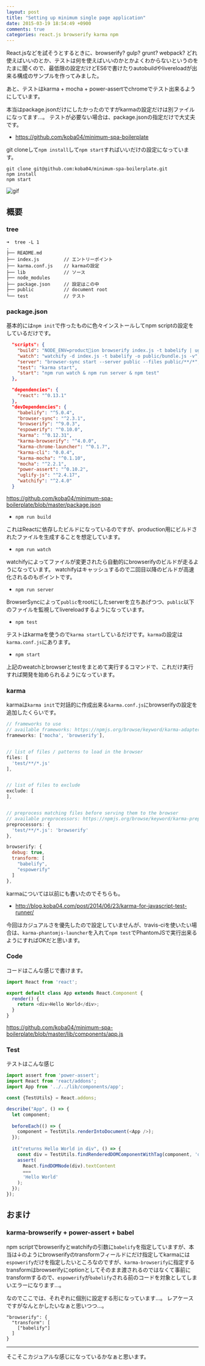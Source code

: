 ```yaml
---
layout: post
title: "Setting up minimum single page application"
date: 2015-03-19 18:54:49 +0900
comments: true
categories: react.js browserify karma npm
---
```


React.jsなどを試そうとするときに、browserify? gulp? grunt? webpack? どれ使えばいいのとか、テストは何を使えばいいのかとかよくわからないというのをたまに聞くので、最低限の設定だけどES6で書けたりautobuildやlivereloadが出来る構成のサンプルを作ってみました。

あと、テストはkarma + mocha + power-assertでchromeでテスト出来るようにしています。

<!-- more -->

本当はpackage.jsonだけにしたかったのですがkarmaの設定だけは別ファイルになってます...。
テストが必要ない場合は、package.jsonの指定だけで大丈夫です。


* https://github.com/koba04/minimum-spa-boilerplate

git cloneして`npm install`して`npm start`すればいいだけの設定になっています。

```
git clone git@github.com:koba04/minimum-spa-boilerplate.git
npm install
npm start
```

![gif](http://i.gyazo.com/f906464bfb325437c5c905f80a5b976d.gif)


## 概要

### tree

```
➜  tree -L 1
.
├── README.md
├── index.js         // エントリーポイント
├── karma.conf.js    // karmaの設定
├── lib              // ソース
├── node_modules
├── package.json     // 設定はこの中
├── public           // document root
└── test             // テスト
```

### package.json

基本的には`npm init`で作ったものに色々インストールしてnpm scriptの設定をしているだけです。

```json
  "scripts": {
    "build": "NODE_ENV=production browserify index.js -t babelify | uglifyjs > public/bundle.js",
    "watch": "watchify -d index.js -t babelify -o public/bundle.js -v",
    "server": "browser-sync start --server public --files public/**/*",
    "test": "karma start",
    "start": "npm run watch & npm run server & npm test"
  },

  "dependencies": {
    "react": "^0.13.1"
  },
  "devDependencies": {
    "babelify": "^5.0.4",
    "browser-sync": "^2.3.1",
    "browserify": "^9.0.3",
    "espowerify": "^0.10.0",
    "karma": "^0.12.31",
    "karma-browserify": "^4.0.0",
    "karma-chrome-launcher": "^0.1.7",
    "karma-cli": "0.0.4",
    "karma-mocha": "^0.1.10",
    "mocha": "^2.2.1",
    "power-assert": "^0.10.2",
    "uglify-js": "^2.4.17",
    "watchify": "^2.4.0"
  }
```
https://github.com/koba04/minimum-spa-boilerplate/blob/master/package.json

* `npm run build`

これはReactに依存したビルドになっているのですが、production用にビルドされたファイルを生成することを想定しています。

* `npm run watch`

watchifyによってファイルが変更されたら自動的にbrowserifyのビルドが走るようになっています。
watchifyはキャッシュするので二回目以降のビルドが高速化されるのもポイントです。

* `npm run server`

BrowserSyncによって`public`をrootにしたserverを立ちあげつつ、`public`以下のファイルを監視してlivereloadするようになっています。

* `npm test`

テストはkarmaを使うので`karma start`しているだけです。`karma`の設定は`karma.conf.js`にあります。

* `npm start`

上記のweatchとbrowserとtestをまとめて実行するコマンドで、これだけ実行すれば開発を始められるようになっています。

### karma

karmaは`karma init`で対話的に作成出来る`karma.conf.js`にbrowserifyの設定を追加したくらいです。

```js
// frameworks to use
// available frameworks: https://npmjs.org/browse/keyword/karma-adapter
frameworks: ['mocha', 'browserify'],


// list of files / patterns to load in the browser
files: [
  'test/**/*.js'
],


// list of files to exclude
exclude: [
],


// preprocess matching files before serving them to the browser
// available preprocessors: https://npmjs.org/browse/keyword/karma-preprocessor
preprocessors: {
  'test/**/*.js': 'browserify'
},

browserify: {
  debug: true,
  transform: [
    "babelify",
    "espowerify"
  ]
},
```

karmaについては以前にも書いたのでそちらも。

* http://blog.koba04.com/post/2014/06/23/karma-for-javascript-test-runner/

今回はカジュアルさを優先したので設定していませんが、travis-ciを使いたい場合は、`karma-phantomjs-launcher`を入れて`npm test`でPhantomJSで実行出来るようにすればOKだと思います。


### Code

コードはこんな感じで書けます。

```js
import React from 'react';

export default class App extends React.Component {
  render() {
    return <div>Hello World</div>;
  }
}
```
https://github.com/koba04/minimum-spa-boilerplate/blob/master/lib/components/app.js


### Test

テストはこんな感じ

```js
import assert from 'power-assert';
import React from 'react/addons';
import App from '../../lib/components/app';

const {TestUtils} = React.addons;

describe("App", () => {
  let component;
  
  beforeEach(() => {
    component = TestUtils.renderIntoDocument(<App />);
  });
  
  it("returns Hello World in div", () => {
    const div = TestUtils.findRenderedDOMComponentWithTag(component, 'div');
    assert(
      React.findDOMNode(div).textContent
      ===
      'Hello World'
    );
  });
});
```

## おまけ

### karma-browserify + power-assert + babel

npm scriptでbrowserifyとwatchifyの引数に`babelify`を指定していますが、本当は↓のようにbrowserifyのtransformフィールドにだけ指定してkarmaには`espowerify`だけを指定したいところなのですが、`karma-browserify`に指定するtransformはbrowserifyにoptionとしてそのまま渡されるのではなくて事前にtransformするので、`espowerify`が`babelify`される前のコードを対象としてしまいエラーになります...。

なのでここでは、それぞれに個別に設定する形になっています...。
レアケースですがなんとかしたいなぁと思いつつ...。


```
"browserify": {
  "transform": [
    ["babelify"]
  ]
}
```

------

そこそこカジュアルな感じになっているかなぁと思います。

